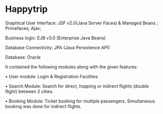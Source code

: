 Happytrip
=========
Graphical User Interface: JSF v2.0(Java Server Faces) & Managed Beans ; Primefaces; Ajax; 

Business logic: EJB v3.0 (Enterprise Java Beans) 

Database Connectivity: JPA (Java Persistence API) 

Database: Oracle 

It contained the following modules along with the given features: 

• User module: Login & Registration Facilities. 

• Search Module: Search for direct, hopping or indirect flights (double flight) between 2 cities. 

• Booking Module: Ticket booking for multiple passengers. Simultaneous booking was done for indirect flights.
